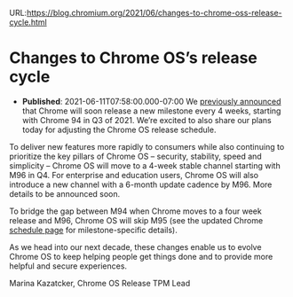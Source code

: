 URL:https://blog.chromium.org/2021/06/changes-to-chrome-oss-release-cycle.html
# Changes to Chrome OS’s release cycle
- **Published**: 2021-06-11T07:58:00.000-07:00
We [previously announced](https://blog.chromium.org/2021/03/speeding-up-release-cycle.html) that Chrome will soon release a new milestone every 4 weeks, starting with Chrome 94 in Q3 of 2021. We’re excited to also share our plans today for adjusting the Chrome OS release schedule.   
  
To deliver new features more rapidly to consumers while also continuing to prioritize the key pillars of Chrome OS – security, stability, speed and simplicity – Chrome OS will move to a 4-week stable channel starting with M96 in Q4. For enterprise and education users, Chrome OS will also introduce a new channel with a 6-month update cadence by M96. More details to be announced soon.  
  
To bridge the gap between M94 when Chrome moves to a four week release and M96, Chrome OS will skip M95 (see the updated Chrome [schedule page](https://chromiumdash.appspot.com/schedule) for milestone-specific details).   
  
As we head into our next decade, these changes enable us to evolve Chrome OS to keep helping people get things done and to provide more helpful and secure experiences.  
  
  
Marina Kazatcker, Chrome OS Release TPM Lead